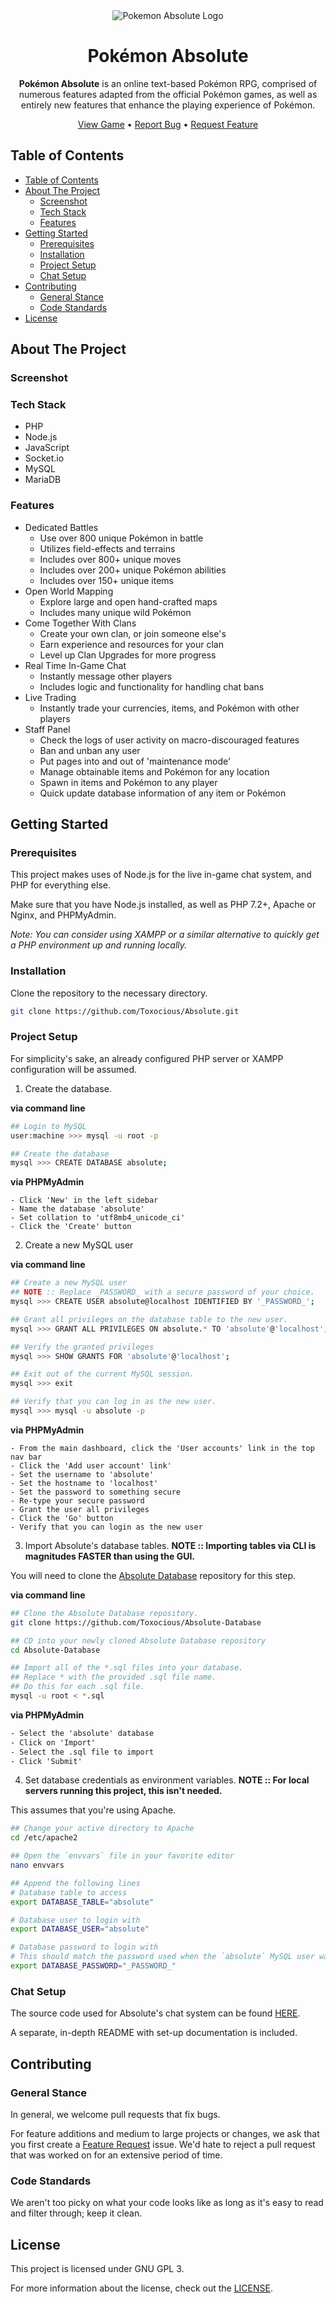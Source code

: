 <div align="center">
  <img src="./images/Assets/banner.png" title="Pokemon Absolute Logo" alt="Pokemon Absolute Logo" />
  <h1 align="center">Pok&eacute;mon Absolute</h1>

  **Pok&eacute;mon Absolute** is an online text-based Pok&eacute;mon RPG, comprised of numerous features adapted from the official Pok&eacute;mon games, as well as entirely new features that enhance the playing experience of Pok&eacute;mon.

  [View Game](https://absoluterpg.com/) &bull;
  [Report Bug](https://github.com/Toxocious/Absolute/issues/new?assignees=&labels=&template=bug-report.md&title=) &bull;
  [Request Feature](https://github.com/Toxocious/Absolute/issues/new?assignees=&labels=&template=feature-request.md&title=)
</div>



## Table of Contents
- [Table of Contents](#table-of-contents)
- [About The Project](#about-the-project)
  - [Screenshot](#screenshot)
  - [Tech Stack](#tech-stack)
  - [Features](#features)
- [Getting Started](#getting-started)
  - [Prerequisites](#prerequisites)
  - [Installation](#installation)
  - [Project Setup](#project-setup)
  - [Chat Setup](#chat-setup)
- [Contributing](#contributing)
  - [General Stance](#general-stance)
  - [Code Standards](#code-standards)
- [License](#license)



## About The Project
### Screenshot

### Tech Stack
- PHP
- Node.js
- JavaScript
- Socket.io
- MySQL
- MariaDB

### Features
- Dedicated Battles
  - Use over 800 unique Pok&eacute;mon in battle
  - Utilizes field-effects and terrains
  - Includes over 800+ unique moves
  - Includes over 200+ unique Pok&eacute;mon abilities
  - Includes over 150+ unique items
- Open World Mapping
  - Explore large and open hand-crafted maps
  - Includes many unique wild Pok&eacute;mon
- Come Together With Clans
  - Create your own clan, or join someone else's
  - Earn experience and resources for your clan
  - Level up Clan Upgrades for more progress
- Real Time In-Game Chat
  - Instantly message other players
  - Includes logic and functionality for handling chat bans
- Live Trading
  - Instantly trade your currencies, items, and Pok&eacute;mon with other players
- Staff Panel
  - Check the logs of user activity on macro-discouraged features
  - Ban and unban any user
  - Put pages into and out of 'maintenance mode'
  - Manage obtainable items and Pok&eacute;mon for any location
  - Spawn in items and Pok&eacute;mon to any player
  - Quick update database information of any item or Pok&eacute;mon



## Getting Started
### Prerequisites
This project makes uses of Node.js for the live in-game chat system, and PHP for everything else.

Make sure that you have Node.js installed, as well as PHP 7.2+, Apache or Nginx, and PHPMyAdmin.

*Note: You can consider using XAMPP or a similar alternative to quickly get a PHP environment up and running locally.*

### Installation
Clone the repository to the necessary directory.

```bash
git clone https://github.com/Toxocious/Absolute.git
```

### Project Setup
For simplicity's sake, an already configured PHP server or XAMPP configuration will be assumed.

1. Create the database.

**via command line**
```bash
## Login to MySQL
user:machine >>> mysql -u root -p

## Create the database
mysql >>> CREATE DATABASE absolute;
```

**via PHPMyAdmin**
```
- Click 'New' in the left sidebar
- Name the database 'absolute'
- Set collation to 'utf8mb4_unicode_ci'
- Click the 'Create' button
```

2. Create a new MySQL user

**via command line**
```bash
## Create a new MySQL user
## NOTE :: Replace _PASSWORD_ with a secure password of your choice.
mysql >>> CREATE USER absolute@localhost IDENTIFIED BY '_PASSWORD_';

## Grant all privileges on the database table to the new user.
mysql >>> GRANT ALL PRIVILEGES ON absolute.* TO 'absolute'@'localhost';

## Verify the granted privileges
mysql >>> SHOW GRANTS FOR 'absolute'@'localhost';

## Exit out of the current MySQL session.
mysql >>> exit

## Verify that you can log in as the new user.
mysql >>> mysql -u absolute -p
```

**via PHPMyAdmin**
```
- From the main dashboard, click the 'User accounts' link in the top nav bar
- Click the 'Add user account' link'
- Set the username to 'absolute'
- Set the hostname to 'localhost'
- Set the password to something secure
- Re-type your secure password
- Grant the user all privileges
- Click the 'Go' button
- Verify that you can login as the new user
```

3. Import Absolute's database tables.
**NOTE :: Importing tables via CLI is magnitudes FASTER than using the GUI.**

You will need to clone the [Absolute Database](https://github.com/Toxocious/Absolute-Database) repository for this step.

**via command line**
```bash
## Clone the Absolute Database repository.
git clone https://github.com/Toxocious/Absolute-Database

## CD into your newly cloned Absolute Database repository
cd Absolute-Database

## Import all of the *.sql files into your database.
## Replace * with the provided .sql file name.
## Do this for each .sql file.
mysql -u root < *.sql
```

**via PHPMyAdmin**
```txt
- Select the 'absolute' database
- Click on 'Import'
- Select the .sql file to import
- Click 'Submit'
```

4. Set database credentials as environment variables.
**NOTE :: For local servers running this project, this isn't needed.**

This assumes that you're using Apache.
```bash
## Change your active directory to Apache
cd /etc/apache2

## Open the `envvars` file in your favorite editor
nano envvars

## Append the following lines
# Database table to access
export DATABASE_TABLE="absolute"

# Database user to login with
export DATABASE_USER="absolute"

# Database password to login with
# This should match the password used when the `absolute` MySQL user was created earlier.
export DATABASE_PASSWORD="_PASSWORD_"
```

### Chat Setup
The source code used for Absolute's chat system can be found [HERE](https://github.com/Toxocious/Absolute-Chat).

A separate, in-depth README with set-up documentation is included.



## Contributing
### General Stance
In general, we welcome pull requests that fix bugs.

For feature additions and medium to large projects or changes, we ask that you first create a [Feature Request](https://github.com/Toxocious/Absolute/issues/new?assignees=&labels=&template=feature-request.md&title=) issue. We'd hate to reject a pull request that was worked on for an extensive period of time.

### Code Standards
We aren't too picky on what your code looks like as long as it's easy to read and filter through; keep it clean.



## License
This project is licensed under GNU GPL 3.

For more information about the license, check out the [LICENSE](LICENSE).

